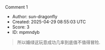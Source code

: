 Comment 1

- Author: sun-dragonfly
- Created: 2025-04-29 08:55:03 UTC
- Score: 3
- ID: mpmndyb

> 所以婚绿这玩意成功几率到底值不值得冒险.
